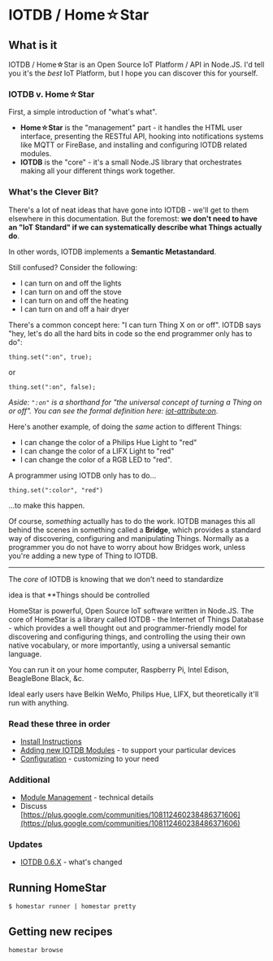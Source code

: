 # IOTDB / Home☆Star

## What is it

IOTDB / Home☆Star is an Open Source IoT Platform / API in Node.JS. I'd tell you it's the _best_ IoT Platform, but I hope you can discover this for yourself.

### IOTDB v. Home☆Star

First, a simple introduction of "what's what".

* **Home☆Star** is the "management" part - it handles the HTML user interface, presenting the RESTful API, hooking into notifications systems like MQTT or FireBase, and installing and configuring IOTDB related modules.
* **IOTDB** is the "core" - it's a small Node.JS library that orchestrates making all your different things work together.

### What's the Clever Bit?

There's a lot of neat ideas that have gone into IOTDB - we'll get to them elsewhere in this documentation. But the foremost: **we don't need to have an "IoT Standard" if we can systematically describe what Things actually do**.

In other words, IOTDB implements a **Semantic Metastandard**.

Still confused? Consider the following:

* I can turn on and off the lights
* I can turn on and off the stove
* I can turn on and off the heating
* I can turn on and off a hair dryer

There's a common concept here: "I can turn Thing X on or off". 
IOTDB says "hey, let's do all the hard bits in code so the end programmer only has to do":

	thing.set(":on", true);
	
or 

	thing.set(":on", false);
	
<i>Aside: <code>":on"</code> is a shorthand for "the universal concept of turning a Thing on or off". You can see the formal definition here:
[iot-attribute:on](https://iotdb.org/pub/iot-attribute.html#on)</i>.

Here's another example, of doing the _same_ action to different Things:

* I can change the color of a Philips Hue Light to "red"
* I can change the color of a LIFX Light to "red"
* I can change the color of a RGB LED to "red".

A programmer using IOTDB only has to do…

	thing.set(":color", "red")
	
…to make this happen. 

Of course, _something_ actually has to do the work. 
IOTDB manages this all behind the scenes in something called a **Bridge**, which provides a standard way of discovering, configuring and manipulating Things. 
Normally as a programmer you do not have to worry about how Bridges work, unless you're adding a new type of Thing to IOTDB.




----------------




 The _core_ of IOTDB is knowing that we don't need to standardize

idea is that **Things should be controlled






HomeStar is powerful, Open Source IoT software written in Node.JS.
The core of HomeStar is a library called IOTDB - the Internet of Things
Database - which provides a well thought out and programmer-friendly
model for discovering and configuring things, and controlling the using
their own native vocabulary, or more importantly, using a universal
semantic language.

You can run it on your home computer, Raspberry Pi,
Intel Edison, BeagleBone Black, &c.

Ideal early users have Belkin WeMo, Philips Hue,
LIFX, but theoretically it'll run with anything.

### Read these three in order

* [Install Instructions](docs/install.md)
* [Adding new IOTDB Modules](docs/modules.md) - to support your particular devices
* [Configuration](docs/configure.md) - customizing to your need

### Additional

* [Module Management](docs/command-install.md) - technical details
* Discuss [https://plus.google.com/communities/108112460238486371606](https://plus.google.com/communities/108112460238486371606)

### Updates

* [IOTDB 0.6.X](docs/IOTDB-0.6.md) - what's changed

## Running HomeStar

    $ homestar runner | homestar pretty

## Getting new recipes

    homestar browse

